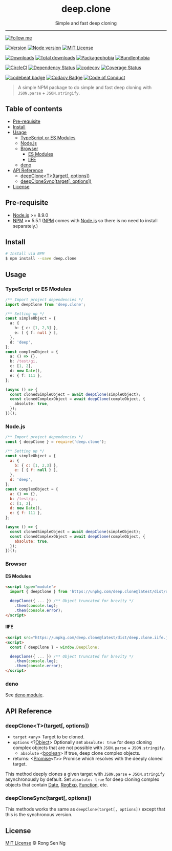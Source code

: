 <div align="center" style="text-align: center;">
  <h1 style="border-bottom: none;">deep.clone</h1>

  <p>Simple and fast deep cloning</p>
</div>

<hr />

[![Follow me][follow-me-badge]][follow-me-url]

[![Version][version-badge]][version-url]
[![Node version][node-version-badge]][node-version-url]
[![MIT License][mit-license-badge]][mit-license-url]

[![Downloads][downloads-badge]][downloads-url]
[![Total downloads][total-downloads-badge]][downloads-url]
[![Packagephobia][packagephobia-badge]][packagephobia-url]
[![Bundlephobia][bundlephobia-badge]][bundlephobia-url]

[![CircleCI][circleci-badge]][circleci-url]
[![Dependency Status][daviddm-badge]][daviddm-url]
[![codecov][codecov-badge]][codecov-url]
[![Coverage Status][coveralls-badge]][coveralls-url]

[![codebeat badge][codebeat-badge]][codebeat-url]
[![Codacy Badge][codacy-badge]][codacy-url]
[![Code of Conduct][coc-badge]][coc-url]

> A simple NPM package to do simple and fast deep cloning with `JSON.parse` + `JSON.stringify`.

## Table of contents <!-- omit in toc -->

- [Pre-requisite](#pre-requisite)
- [Install](#install)
- [Usage](#usage)
  - [TypeScript or ES Modules](#typescript-or-es-modules)
  - [Node.js](#nodejs)
  - [Browser](#browser)
    - [ES Modules](#es-modules)
    - [IIFE](#iife)
  - [deno](#deno)
- [API Reference](#api-reference)
  - [deepClone&lt;T&gt;(target[, options])](#deepclonelttgttarget-options)
  - [deepCloneSync(target[, options])](#deepclonesynctarget-options)
- [License](#license)

## Pre-requisite

- [Node.js][node-js-url] >= 8.9.0
- [NPM][npm-url] >= 5.5.1 ([NPM][npm-url] comes with [Node.js][node-js-url] so there is no need to install separately.)

## Install

```sh
# Install via NPM
$ npm install --save deep.clone
```

## Usage

### TypeScript or ES Modules

```ts
/** Import project dependencies */
import deepClone from 'deep.clone';

/** Setting up */
const simpleObject = {
  a: {
    b: { c: [1, 2,3] },
    e: [ { f: null } ],
  },
  d: 'deep',
};
const complexObject = {
  a: () => {},
  b: /test/gi,
  c: [1, 2],
  d: new Date(),
  e: { f: 111 },
};

(async () => {
  const clonedSimpleObject = await deepClone(simpleObject);
  const clonedComplexObject = await deepClone(compleObject, {
    absolute: true,
  });
})();
```

### Node.js

```js
/** Import project dependencies */
const { deepClone } = require('deep.clone');

/** Setting up */
const simpleObject = {
  a: {
    b: { c: [1, 2,3] },
    e: [ { f: null } ],
  },
  d: 'deep',
};
const complexObject = {
  a: () => {},
  b: /test/gi,
  c: [1, 2],
  d: new Date(),
  e: { f: 111 },
};

(async () => {
  const clonedSimpleObject = await deepClone(simpleObject);
  const clonedComplexObject = await deepClone(compleObject, {
    absolute: true,
  });
})();
```

### Browser

#### ES Modules

```html
<script type="module">
  import { deepClone } from 'https://unpkg.com/deep.clone@latest/dist/deep.clone.js';

  deepClone({ ... }) /** Object truncated for brevity */
    .then(console.log);
    .then(console.error);
</script>
```

#### IIFE

```html
<script src="https://unpkg.com/deep.clone@latest/dist/deep.clone.iife.js"></script>
<script>
  const { deepClone } = window.DeepClone;

  deepClone({ ... }) /** Object truncated for brevity */
    .then(console.log);
    .then(console.error);
</script>
```

### deno

See [deno module][deno-module-url].


## API Reference

### deepClone&lt;T&gt;(target[, options])

 - `target` <`any`> Target to be cloned.
 - `options` <?[Object][object-mdn-url]> Optionally set `absolute: true` for deep cloning complex objects that are not possible with `JSON.parse` + `JSON.stringify`.
   - `absolute` <[boolean][boolean-mdn-url]> If true, deep clone complex objects.
 - returns: <[Promise][promise-mdn-url]<`T`>> Promise which resolves with the deeply cloned target.

This method deeply clones a given target with `JSON.parse` + `JSON.stringify` asynchronously by default. Set `absolute: true` for deep cloning complex objects that contain [Date][date-mdn-url], [RegExp][regexp-mdn-url], [Function][function-mdn-url], etc.

### deepCloneSync(target[, options])

This methods works the same as `deepClone(target[, options])` except that this is the synchronous version.

## License

[MIT License](https://motss.mit-license.org/) © Rong Sen Ng

<!-- References -->
[node-js-url]: https://nodejs.org
[npm-url]: https://www.npmjs.com
[node-releases-url]: https://nodejs.org/en/download/releases
[typescript-url]: https://github.com/Microsoft/TypeScript
[unpkg-url]: https://unpkg.com
[jsdelivr-url]: https://www.jsdelivr.com
[unpkg-url]: https://unpkg.com/deep.clone@latest/dist/
[deno-module-url]: https://github.com/motss/deep.clone/tree/deno

<!-- MDN -->
[boolean-mdn-url]: https://developer.mozilla.org/en-US/docs/Web/JavaScript/Reference/Global_Objects/Boolean
[date-mdn-url]: https://developer.mozilla.org/en-US/docs/Web/JavaScript/Reference/Global_Objects/Date
[function-mdn-url]: https://developer.mozilla.org/en-US/docs/Web/JavaScript/Reference/Global_Objects/Function
[html-style-element-mdn-url]: https://developer.mozilla.org/en-US/docs/Web/API/HTMLStyleElement
[map-mdn-url]: https://developer.mozilla.org/en-US/docs/Web/JavaScript/Reference/Global_Objects/Map
[number-mdn-url]: https://developer.mozilla.org/en-US/docs/Web/JavaScript/Reference/Global_Objects/Number
[object-mdn-url]: https://developer.mozilla.org/en-US/docs/Web/JavaScript/Reference/Global_Objects/Object
[promise-mdn-url]: https://developer.mozilla.org/en-US/docs/Web/JavaScript/Reference/Global_Objects/Promise
[regexp-mdn-url]: https://developer.mozilla.org/en-US/docs/Web/JavaScript/Reference/Global_Objects/RegExp
[string-mdn-url]: https://developer.mozilla.org/en-US/docs/Web/JavaScript/Reference/Global_Objects/String

<!-- Badges -->
[follow-me-badge]: https://flat.badgen.net/twitter/follow/igarshmyb?icon=twitter

[version-badge]: https://flat.badgen.net/npm/v/deep.clone?icon=npm
[node-version-badge]: https://flat.badgen.net/npm/node/deep.clone
[mit-license-badge]: https://flat.badgen.net/npm/license/deep.clone

[downloads-badge]: https://flat.badgen.net/npm/dm/deep.clone
[total-downloads-badge]: https://flat.badgen.net/npm/dt/deep.clone?label=total%20downloads
[packagephobia-badge]: https://flat.badgen.net/packagephobia/install/deep.clone
[bundlephobia-badge]:  https://flat.badgen.net/packagephobia/install/deep.clone

[circleci-badge]: https://flat.badgen.net/circleci/github/motss/deep.clone/master?icon=circleci
[daviddm-badge]: https://flat.badgen.net/david/dep/motss/deep.clone
[codecov-badge]: https://flat.badgen.net/codecov/c/github/motss/deep.clone?label=codecov&icon=codecov
[coveralls-badge]: https://flat.badgen.net/coveralls/c/github/motss/deep.clone?label=coveralls

[codacy-badge]: https://api.codacy.com/project/badge/Grade/c84a41b8422245058a8c1acd17fd7e23
[codebeat-badge]: https://codebeat.co/badges/8a0eb7c1-b944-41b1-ad87-5f0bd392873b
[coc-badge]: https://flat.badgen.net/badge/code%20of/conduct/pink

<!-- Links -->
[follow-me-url]: https://twitter.com/igarshmyb?utm_source=github.com&amp;utm_medium=referral&amp;utm_content=motss/deep.clone

[version-url]: https://www.npmjs.com/package/deep.clone
[node-version-url]: https://nodejs.org/en/download
[mit-license-url]: https://github.com/motss/deep.clone/blob/master/LICENSE

[downloads-url]: http://www.npmtrends.com/deep.clone
[packagephobia-url]: https://packagephobia.now.sh/result?p=deep.clone
[bundlephobia-url]: https://bundlephobia.com/result?p=deep.clone

[circleci-url]: https://circleci.com/gh/motss/deep.clone/tree/master
[daviddm-url]: https://david-dm.org/motss/deep.clone
[codecov-url]: https://codecov.io/gh/motss/deep.clone
[coveralls-url]: https://coveralls.io/github/motss/deep.clone?branch=master

[codebeat-url]: https://codebeat.co/projects/github-com-motss-deep-clone-master
[codacy-url]: https://www.codacy.com/app/motss/deep.clone?utm_source=github.com&amp;utm_medium=referral&amp;utm_content=motss/deep.clone&amp;utm_campaign=Badge_Grade
[coc-url]: https://github.com/motss/deep.clone/blob/master/code-of-conduct.md
